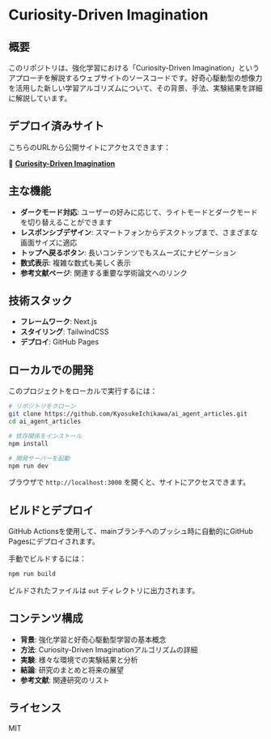 # Curiosity-Driven Imagination

## 概要

このリポジトリは、強化学習における「Curiosity-Driven Imagination」というアプローチを解説するウェブサイトのソースコードです。好奇心駆動型の想像力を活用した新しい学習アルゴリズムについて、その背景、手法、実験結果を詳細に解説しています。

## デプロイ済みサイト

こちらのURLから公開サイトにアクセスできます：

🔗 **[Curiosity-Driven Imagination](https://kyosukeichikawa.github.io/ai_agent_articles/)**

## 主な機能

- **ダークモード対応**: ユーザーの好みに応じて、ライトモードとダークモードを切り替えることができます
- **レスポンシブデザイン**: スマートフォンからデスクトップまで、さまざまな画面サイズに適応
- **トップへ戻るボタン**: 長いコンテンツでもスムーズにナビゲーション
- **数式表示**: 複雑な数式も美しく表示
- **参考文献ページ**: 関連する重要な学術論文へのリンク

## 技術スタック

- **フレームワーク**: Next.js
- **スタイリング**: TailwindCSS
- **デプロイ**: GitHub Pages

## ローカルでの開発

このプロジェクトをローカルで実行するには：

```bash
# リポジトリをクローン
git clone https://github.com/KyosukeIchikawa/ai_agent_articles.git
cd ai_agent_articles

# 依存関係をインストール
npm install

# 開発サーバーを起動
npm run dev
```

ブラウザで `http://localhost:3000` を開くと、サイトにアクセスできます。

## ビルドとデプロイ

GitHub Actionsを使用して、mainブランチへのプッシュ時に自動的にGitHub Pagesにデプロイされます。

手動でビルドするには：

```bash
npm run build
```

ビルドされたファイルは `out` ディレクトリに出力されます。

## コンテンツ構成

- **背景**: 強化学習と好奇心駆動型学習の基本概念
- **方法**: Curiosity-Driven Imaginationアルゴリズムの詳細
- **実験**: 様々な環境での実験結果と分析
- **結論**: 研究のまとめと将来の展望
- **参考文献**: 関連研究のリスト

## ライセンス

MIT